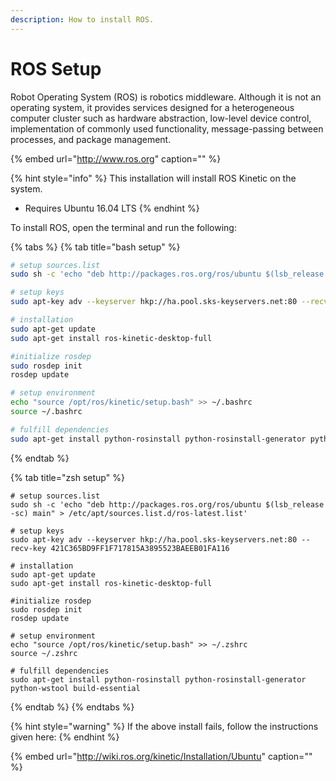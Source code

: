 ```yaml
---
description: How to install ROS.
---
```


# ROS Setup

Robot Operating System \(ROS\) is robotics middleware. Although it is not an operating system, it provides services designed for a heterogeneous computer cluster such as hardware abstraction, low-level device control, implementation of commonly used functionality, message-passing between processes, and package management.

{% embed url="http://www.ros.org" caption="" %}

{% hint style="info" %}
This installation will install ROS Kinetic on the system.

* Requires Ubuntu 16.04 LTS
{% endhint %}

To install ROS, open the terminal and run the following:

{% tabs %}
{% tab title="bash setup" %}
```bash
# setup sources.list
sudo sh -c 'echo "deb http://packages.ros.org/ros/ubuntu $(lsb_release -sc) main" > /etc/apt/sources.list.d/ros-latest.list'

# setup keys
sudo apt-key adv --keyserver hkp://ha.pool.sks-keyservers.net:80 --recv-key 421C365BD9FF1F717815A3895523BAEEB01FA116

# installation
sudo apt-get update
sudo apt-get install ros-kinetic-desktop-full

#initialize rosdep
sudo rosdep init
rosdep update

# setup environment
echo "source /opt/ros/kinetic/setup.bash" >> ~/.bashrc
source ~/.bashrc

# fulfill dependencies
sudo apt-get install python-rosinstall python-rosinstall-generator python-wstool build-essential
```
{% endtab %}

{% tab title="zsh setup" %}
```text
# setup sources.list
sudo sh -c 'echo "deb http://packages.ros.org/ros/ubuntu $(lsb_release -sc) main" > /etc/apt/sources.list.d/ros-latest.list'

# setup keys
sudo apt-key adv --keyserver hkp://ha.pool.sks-keyservers.net:80 --recv-key 421C365BD9FF1F717815A3895523BAEEB01FA116

# installation
sudo apt-get update
sudo apt-get install ros-kinetic-desktop-full

#initialize rosdep
sudo rosdep init
rosdep update

# setup environment
echo "source /opt/ros/kinetic/setup.bash" >> ~/.zshrc
source ~/.zshrc

# fulfill dependencies
sudo apt-get install python-rosinstall python-rosinstall-generator python-wstool build-essential
```
{% endtab %}
{% endtabs %}

{% hint style="warning" %}
If the above install fails, follow the instructions given here:
{% endhint %}

{% embed url="http://wiki.ros.org/kinetic/Installation/Ubuntu​" caption="" %}


